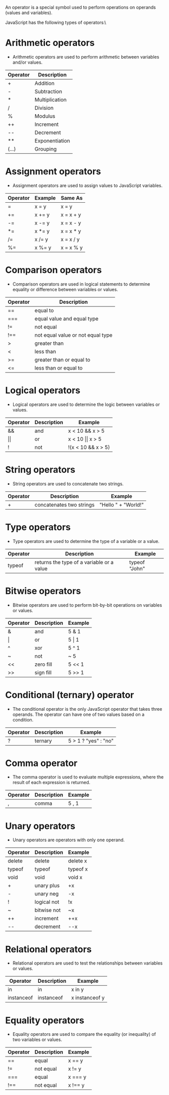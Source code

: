 An operator is a special symbol used to perform operations on operands (values and variables).

JavaScript has the following types of operators:\

# Arithmetic operators

- Arithmetic operators are used to perform arithmetic between variables and/or values.

| Operator | Description    |
| -------- | -------------- |
| +        | Addition       |
| -        | Subtraction    |
| \*       | Multiplication |
| /        | Division       |
| %        | Modulus        |
| ++       | Increment      |
| --       | Decrement      |
| \*\*     | Exponentiation |
| (...)    | Grouping       |

# Assignment operators

- Assignment operators are used to assign values to JavaScript variables.

| Operator | Example | Same As    |
| -------- | ------- | ---------- |
| =        | x = y   | x = y      |
| +=       | x += y  | x = x + y  |
| -=       | x -= y  | x = x - y  |
| \*=      | x \*= y | x = x \* y |
| /=       | x /= y  | x = x / y  |
| %=       | x %= y  | x = x % y  |

# Comparison operators

- Comparison operators are used in logical statements to determine equality or difference between variables or values.

| Operator | Description                       |
| -------- | --------------------------------- |
| ==       | equal to                          |
| ===      | equal value and equal type        |
| !=       | not equal                         |
| !==      | not equal value or not equal type |
| >        | greater than                      |
| <        | less than                         |
| >=       | greater than or equal to          |
| <=       | less than or equal to             |

# Logical operators

- Logical operators are used to determine the logic between variables or values.

| Operator | Description | Example            |
| -------- | ----------- | ------------------ |
| &&       | and         | x < 10 && x > 5    |
| \|\|     | or          | x < 10 \|\| x > 5  |
| !        | not         | !(x < 10 && x > 5) |

# String operators

- String operators are used to concatenate two strings.

| Operator | Description              | Example             |
| -------- | ------------------------ | ------------------- |
| +        | concatenates two strings | "Hello " + "World!" |

# Type operators

- Type operators are used to determine the type of a variable or a value.

| Operator | Description                               | Example       |
| -------- | ----------------------------------------- | ------------- |
| typeof   | returns the type of a variable or a value | typeof "John" |

# Bitwise operators

- Bitwise operators are used to perform bit-by-bit operations on variables or values.

| Operator | Description | Example |
| -------- | ----------- | ------- |
| &        | and         | 5 & 1   |
| \|       | or          | 5 \| 1  |
| ^        | xor         | 5 ^ 1   |
| ~        | not         | ~ 5     |
| <<       | zero fill   | 5 << 1  |
| >>       | sign fill   | 5 >> 1  |

# Conditional (ternary) operator

- The conditional operator is the only JavaScript operator that takes three operands. The operator can have one of two values based on a condition.

| Operator | Description | Example              |
| -------- | ----------- | -------------------- |
| ?        | ternary     | 5 > 1 ? "yes" : "no" |

# Comma operator

- The comma operator is used to evaluate multiple expressions, where the result of each expression is returned.

| Operator | Description | Example |
| -------- | ----------- | ------- |
| ,        | comma       | 5 , 1   |

# Unary operators

- Unary operators are operators with only one operand.

| Operator | Description | Example  |
| -------- | ----------- | -------- |
| delete   | delete      | delete x |
| typeof   | typeof      | typeof x |
| void     | void        | void x   |
| +        | unary plus  | +x       |
| -        | unary neg   | -x       |
| !        | logical not | !x       |
| ~        | bitwise not | ~x       |
| ++       | increment   | ++x      |
| --       | decrement   | --x      |

# Relational operators

- Relational operators are used to test the relationships between variables or values.

| Operator   | Description | Example        |
| ---------- | ----------- | -------------- |
| in         | in          | x in y         |
| instanceof | instanceof  | x instanceof y |

# Equality operators

- Equality operators are used to compare the equality (or inequality) of two variables or values.

| Operator | Description | Example |
| -------- | ----------- | ------- |
| ==       | equal       | x == y  |
| !=       | not equal   | x != y  |
| ===      | equal       | x === y |
| !==      | not equal   | x !== y |
